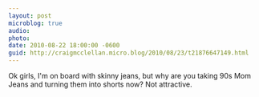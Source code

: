 ```yaml
---
layout: post
microblog: true
audio: 
photo: 
date: 2010-08-22 18:00:00 -0600
guid: http://craigmcclellan.micro.blog/2010/08/23/t21876647149.html
---
```

Ok girls, I'm on board with skinny jeans, but why are you taking 90s Mom Jeans and turning them into shorts now? Not attractive.
